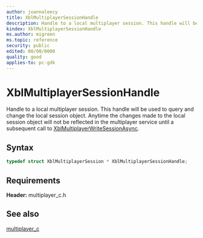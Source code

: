 ```yaml
---
author: joannaleecy
title: XblMultiplayerSessionHandle
description: Handle to a local multiplayer session. This handle will be used to query and change the local session object. Anytime the changes made to the local session object will not be reflected in the multiplayer service until a subsequent call to [XblMultiplayerWriteSessionAsync](../functions/xblmultiplayerwritesessionasync.md).
kindex: XblMultiplayerSessionHandle
ms.author: migreen
ms.topic: reference
security: public
edited: 00/00/0000
quality: good
applies-to: pc-gdk
---
```


# XblMultiplayerSessionHandle  

Handle to a local multiplayer session. This handle will be used to query and change the local session object. Anytime the changes made to the local session object will not be reflected in the multiplayer service until a subsequent call to [XblMultiplayerWriteSessionAsync](../functions/xblmultiplayerwritesessionasync.md).    

## Syntax  
  
```cpp
typedef struct XblMultiplayerSession * XblMultiplayerSessionHandle;  
```  

## Requirements  
  
**Header:** multiplayer_c.h
  
## See also  
[multiplayer_c](../multiplayer_c_members.md)  
  
  